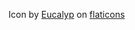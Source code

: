 Icon by [Eucalyp](https://www.flaticon.com/authors/eucalyp) on [flaticons](https://www.flaticon.com/)